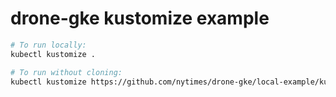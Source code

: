 # drone-gke kustomize example

```bash
# To run locally:
kubectl kustomize .

# To run without cloning:
kubectl kustomize https://github.com/nytimes/drone-gke/local-example/kustomize
```
